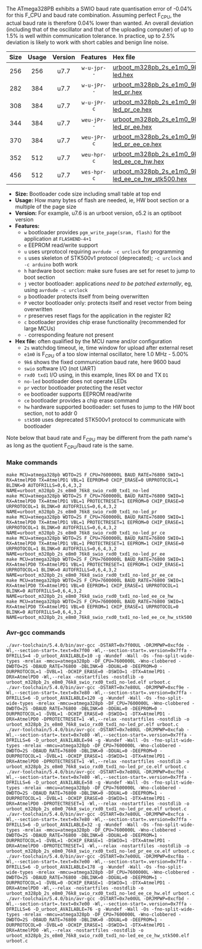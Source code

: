The ATmega328PB exhibits a SWIO baud rate quantisation error of -0.04% for this F_CPU and baud rate combination. Assuming perfect F<sub>CPU</sub>, the actual baud rate is therefore 0.04% lower than wanted. An overall deviation (including that of the oscillator and that of the uploading computer) of up to 1.5% is well within communication tolerance. In practice, up to 2.5% deviation is likely to work with short cables and benign line noise.

|Size|Usage|Version|Features|Hex file|
|:-:|:-:|:-:|:-:|:--|
|256|256|u7.7|`w-u-jpr--`|[urboot_m328pb_2s_e1m0_9k6_swio_rxd0_txd1_no-led.hex](https://raw.githubusercontent.com/stefanrueger/urboot.hex/main/boards/uno/atmega328pb/watchdog_2_s/internal_oscillator_e-5.00%25/%2B1m000000_hz/%2B%2B%2B9k6_baud/uart0_rxd0_txd1/no-led/urboot_m328pb_2s_e1m0_9k6_swio_rxd0_txd1_no-led.hex)|
|282|384|u7.7|`w-u-jPr--`|[urboot_m328pb_2s_e1m0_9k6_swio_rxd0_txd1_no-led_pr.hex](https://raw.githubusercontent.com/stefanrueger/urboot.hex/main/boards/uno/atmega328pb/watchdog_2_s/internal_oscillator_e-5.00%25/%2B1m000000_hz/%2B%2B%2B9k6_baud/uart0_rxd0_txd1/no-led/urboot_m328pb_2s_e1m0_9k6_swio_rxd0_txd1_no-led_pr.hex)|
|308|384|u7.7|`w-u-jPr-c`|[urboot_m328pb_2s_e1m0_9k6_swio_rxd0_txd1_no-led_pr_ce.hex](https://raw.githubusercontent.com/stefanrueger/urboot.hex/main/boards/uno/atmega328pb/watchdog_2_s/internal_oscillator_e-5.00%25/%2B1m000000_hz/%2B%2B%2B9k6_baud/uart0_rxd0_txd1/no-led/urboot_m328pb_2s_e1m0_9k6_swio_rxd0_txd1_no-led_pr_ce.hex)|
|344|384|u7.7|`weu-jPr--`|[urboot_m328pb_2s_e1m0_9k6_swio_rxd0_txd1_no-led_pr_ee.hex](https://raw.githubusercontent.com/stefanrueger/urboot.hex/main/boards/uno/atmega328pb/watchdog_2_s/internal_oscillator_e-5.00%25/%2B1m000000_hz/%2B%2B%2B9k6_baud/uart0_rxd0_txd1/no-led/urboot_m328pb_2s_e1m0_9k6_swio_rxd0_txd1_no-led_pr_ee.hex)|
|370|384|u7.7|`weu-jPr-c`|[urboot_m328pb_2s_e1m0_9k6_swio_rxd0_txd1_no-led_pr_ee_ce.hex](https://raw.githubusercontent.com/stefanrueger/urboot.hex/main/boards/uno/atmega328pb/watchdog_2_s/internal_oscillator_e-5.00%25/%2B1m000000_hz/%2B%2B%2B9k6_baud/uart0_rxd0_txd1/no-led/urboot_m328pb_2s_e1m0_9k6_swio_rxd0_txd1_no-led_pr_ee_ce.hex)|
|352|512|u7.7|`weu-hpr-c`|[urboot_m328pb_2s_e1m0_9k6_swio_rxd0_txd1_no-led_ee_ce_hw.hex](https://raw.githubusercontent.com/stefanrueger/urboot.hex/main/boards/uno/atmega328pb/watchdog_2_s/internal_oscillator_e-5.00%25/%2B1m000000_hz/%2B%2B%2B9k6_baud/uart0_rxd0_txd1/no-led/urboot_m328pb_2s_e1m0_9k6_swio_rxd0_txd1_no-led_ee_ce_hw.hex)|
|456|512|u7.7|`wes-hpr-c`|[urboot_m328pb_2s_e1m0_9k6_swio_rxd0_txd1_no-led_ee_ce_hw_stk500.hex](https://raw.githubusercontent.com/stefanrueger/urboot.hex/main/boards/uno/atmega328pb/watchdog_2_s/internal_oscillator_e-5.00%25/%2B1m000000_hz/%2B%2B%2B9k6_baud/uart0_rxd0_txd1/no-led/urboot_m328pb_2s_e1m0_9k6_swio_rxd0_txd1_no-led_ee_ce_hw_stk500.hex)|

- **Size:** Bootloader code size including small table at top end
- **Usage:** How many bytes of flash are needed, ie, HW boot section or a multiple of the page size
- **Version:** For example, u7.6 is an urboot version, o5.2 is an optiboot version
- **Features:**
  + `w` bootloader provides `pgm_write_page(sram, flash)` for the application at `FLASHEND-4+1`
  + `e` EEPROM read/write support
  + `u` uses urprotocol requiring `avrdude -c urclock` for programming
  + `s` uses skeleton of STK500v1 protocol (deprecated); `-c urclock` and `-c arduino` both work
  + `h` hardware boot section: make sure fuses are set for reset to jump to boot section
  + `j` vector bootloader: applications *need to be patched externally*, eg, using `avrdude -c urclock`
  + `p` bootloader protects itself from being overwritten
  + `P` vector bootloader only: protects itself and reset vector from being overwritten
  + `r` preserves reset flags for the application in the register R2
  + `c` bootloader provides chip erase functionality (recommended for large MCUs)
  + `-` corresponding feature not present
- **Hex file:** often qualified by the MCU name and/or configuration
  + `2s` watchdog timeout, ie, time window for upload after external reset
  + `e1m0` is F<sub>CPU</sub> of a too slow internal oscillator, here 1.0 MHz - 5.00%
  + `9k6` shows the fixed communication baud rate, here 9600 baud
  + `swio` software I/O (not UART)
  + `rxd0 txd1` I/O using, in this example, lines RX `D0` and TX `D1`
  + `no-led` bootloader does not operate LEDs
  + `pr` vector bootloader protecting the reset vector
  + `ee` bootloader supports EEPROM read/write
  + `ce` bootloader provides a chip erase command
  + `hw` hardware supported bootloader: set fuses to jump to the HW boot section, not to addr 0
  + `stk500` uses deprecated STK500v1 protocol to communicate with bootloader


Note below that baud rate and F<sub>CPU</sub> may be different from the path name's as long as the quotient F<sub>CPU</sub>/baud rate is the same.

### Make commands
```
make MCU=atmega328pb WDTO=2S F_CPU=7600000L BAUD_RATE=76800 SWIO=1 RX=AtmelPD0 TX=AtmelPD1 VBL=1 EEPROM=0 CHIP_ERASE=0 URPROTOCOL=1 BLINK=0 AUTOFRILLS=0,6,4,3,2 NAME=urboot_m328pb_2s_e8m0_76k8_swio_rxd0_txd1_no-led
make MCU=atmega328pb WDTO=2S F_CPU=7600000L BAUD_RATE=76800 SWIO=1 RX=AtmelPD0 TX=AtmelPD1 VBL=1 PROTECTRESET=1 EEPROM=0 CHIP_ERASE=0 URPROTOCOL=1 BLINK=0 AUTOFRILLS=0,6,4,3,2 NAME=urboot_m328pb_2s_e8m0_76k8_swio_rxd0_txd1_no-led_pr
make MCU=atmega328pb WDTO=2S F_CPU=7600000L BAUD_RATE=76800 SWIO=1 RX=AtmelPD0 TX=AtmelPD1 VBL=1 PROTECTRESET=1 EEPROM=0 CHIP_ERASE=1 URPROTOCOL=1 BLINK=0 AUTOFRILLS=0,6,4,3,2 NAME=urboot_m328pb_2s_e8m0_76k8_swio_rxd0_txd1_no-led_pr_ce
make MCU=atmega328pb WDTO=2S F_CPU=7600000L BAUD_RATE=76800 SWIO=1 RX=AtmelPD0 TX=AtmelPD1 VBL=1 PROTECTRESET=1 EEPROM=1 CHIP_ERASE=0 URPROTOCOL=1 BLINK=0 AUTOFRILLS=0,6,4,3,2 NAME=urboot_m328pb_2s_e8m0_76k8_swio_rxd0_txd1_no-led_pr_ee
make MCU=atmega328pb WDTO=2S F_CPU=7600000L BAUD_RATE=76800 SWIO=1 RX=AtmelPD0 TX=AtmelPD1 VBL=1 PROTECTRESET=1 EEPROM=1 CHIP_ERASE=1 URPROTOCOL=1 BLINK=0 AUTOFRILLS=0,6,4,3,2 NAME=urboot_m328pb_2s_e8m0_76k8_swio_rxd0_txd1_no-led_pr_ee_ce
make MCU=atmega328pb WDTO=2S F_CPU=7600000L BAUD_RATE=76800 SWIO=1 RX=AtmelPD0 TX=AtmelPD1 VBL=0 EEPROM=1 CHIP_ERASE=1 URPROTOCOL=1 BLINK=0 AUTOFRILLS=0,6,4,3,2 NAME=urboot_m328pb_2s_e8m0_76k8_swio_rxd0_txd1_no-led_ee_ce_hw
make MCU=atmega328pb WDTO=2S F_CPU=7600000L BAUD_RATE=76800 SWIO=1 RX=AtmelPD0 TX=AtmelPD1 VBL=0 EEPROM=1 CHIP_ERASE=1 URPROTOCOL=0 BLINK=0 AUTOFRILLS=0,6,4,3,2 NAME=urboot_m328pb_2s_e8m0_76k8_swio_rxd0_txd1_no-led_ee_ce_hw_stk500
```

### Avr-gcc commands
```
./avr-toolchain/5.4.0/bin/avr-gcc -DSTART=0x7f00UL -DRJMPWP=0xcfde -Wl,--section-start=.text=0x7f00 -Wl,--section-start=.version=0x7ffa -DFRILLS=4 -D_urboot_AVAILABLE=10 -g -Wundef -Wall -Os -fno-split-wide-types -mrelax -mmcu=atmega328pb -DF_CPU=7600000L -Wno-clobbered -DWDTO=2S -DBAUD_RATE=76800 -DBLINK=0 -DDUAL=0 -DEEPROM=0 -DURPROTOCOL=1 -DVBL=1 -DCHIP_ERASE=0 -DSWIO=1 -DTX=AtmelPD1 -DRX=AtmelPD0 -Wl,--relax -nostartfiles -nostdlib -o urboot_m328pb_2s_e8m0_76k8_swio_rxd0_txd1_no-led.elf urboot.c
./avr-toolchain/5.4.0/bin/avr-gcc -DSTART=0x7e80UL -DRJMPWP=0xcf9e -Wl,--section-start=.text=0x7e80 -Wl,--section-start=.version=0x7ffa -DFRILLS=6 -D_urboot_AVAILABLE=120 -g -Wundef -Wall -Os -fno-split-wide-types -mrelax -mmcu=atmega328pb -DF_CPU=7600000L -Wno-clobbered -DWDTO=2S -DBAUD_RATE=76800 -DBLINK=0 -DDUAL=0 -DEEPROM=0 -DURPROTOCOL=1 -DVBL=1 -DCHIP_ERASE=0 -DSWIO=1 -DTX=AtmelPD1 -DRX=AtmelPD0 -DPROTECTRESET=1 -Wl,--relax -nostartfiles -nostdlib -o urboot_m328pb_2s_e8m0_76k8_swio_rxd0_txd1_no-led_pr.elf urboot.c
./avr-toolchain/5.4.0/bin/avr-gcc -DSTART=0x7e80UL -DRJMPWP=0xcfab -Wl,--section-start=.text=0x7e80 -Wl,--section-start=.version=0x7ffa -DFRILLS=6 -D_urboot_AVAILABLE=94 -g -Wundef -Wall -Os -fno-split-wide-types -mrelax -mmcu=atmega328pb -DF_CPU=7600000L -Wno-clobbered -DWDTO=2S -DBAUD_RATE=76800 -DBLINK=0 -DDUAL=0 -DEEPROM=0 -DURPROTOCOL=1 -DVBL=1 -DCHIP_ERASE=1 -DSWIO=1 -DTX=AtmelPD1 -DRX=AtmelPD0 -DPROTECTRESET=1 -Wl,--relax -nostartfiles -nostdlib -o urboot_m328pb_2s_e8m0_76k8_swio_rxd0_txd1_no-led_pr_ce.elf urboot.c
./avr-toolchain/5.4.0/bin/avr-gcc -DSTART=0x7e80UL -DRJMPWP=0xcfbd -Wl,--section-start=.text=0x7e80 -Wl,--section-start=.version=0x7ffa -DFRILLS=6 -D_urboot_AVAILABLE=58 -g -Wundef -Wall -Os -fno-split-wide-types -mrelax -mmcu=atmega328pb -DF_CPU=7600000L -Wno-clobbered -DWDTO=2S -DBAUD_RATE=76800 -DBLINK=0 -DDUAL=0 -DEEPROM=1 -DURPROTOCOL=1 -DVBL=1 -DCHIP_ERASE=0 -DSWIO=1 -DTX=AtmelPD1 -DRX=AtmelPD0 -DPROTECTRESET=1 -Wl,--relax -nostartfiles -nostdlib -o urboot_m328pb_2s_e8m0_76k8_swio_rxd0_txd1_no-led_pr_ee.elf urboot.c
./avr-toolchain/5.4.0/bin/avr-gcc -DSTART=0x7e80UL -DRJMPWP=0xcfca -Wl,--section-start=.text=0x7e80 -Wl,--section-start=.version=0x7ffa -DFRILLS=6 -D_urboot_AVAILABLE=32 -g -Wundef -Wall -Os -fno-split-wide-types -mrelax -mmcu=atmega328pb -DF_CPU=7600000L -Wno-clobbered -DWDTO=2S -DBAUD_RATE=76800 -DBLINK=0 -DDUAL=0 -DEEPROM=1 -DURPROTOCOL=1 -DVBL=1 -DCHIP_ERASE=1 -DSWIO=1 -DTX=AtmelPD1 -DRX=AtmelPD0 -DPROTECTRESET=1 -Wl,--relax -nostartfiles -nostdlib -o urboot_m328pb_2s_e8m0_76k8_swio_rxd0_txd1_no-led_pr_ee_ce.elf urboot.c
./avr-toolchain/5.4.0/bin/avr-gcc -DSTART=0x7e00UL -DRJMPWP=0xcf8a -Wl,--section-start=.text=0x7e00 -Wl,--section-start=.version=0x7ffa -DFRILLS=6 -D_urboot_AVAILABLE=178 -g -Wundef -Wall -Os -fno-split-wide-types -mrelax -mmcu=atmega328pb -DF_CPU=7600000L -Wno-clobbered -DWDTO=2S -DBAUD_RATE=76800 -DBLINK=0 -DDUAL=0 -DEEPROM=1 -DURPROTOCOL=1 -DVBL=0 -DCHIP_ERASE=1 -DSWIO=1 -DTX=AtmelPD1 -DRX=AtmelPD0 -Wl,--relax -nostartfiles -nostdlib -o urboot_m328pb_2s_e8m0_76k8_swio_rxd0_txd1_no-led_ee_ce_hw.elf urboot.c
./avr-toolchain/5.4.0/bin/avr-gcc -DSTART=0x7e00UL -DRJMPWP=0xcfbd -Wl,--section-start=.text=0x7e00 -Wl,--section-start=.version=0x7ffa -DFRILLS=6 -D_urboot_AVAILABLE=76 -g -Wundef -Wall -Os -fno-split-wide-types -mrelax -mmcu=atmega328pb -DF_CPU=7600000L -Wno-clobbered -DWDTO=2S -DBAUD_RATE=76800 -DBLINK=0 -DDUAL=0 -DEEPROM=1 -DURPROTOCOL=0 -DVBL=0 -DCHIP_ERASE=1 -DSWIO=1 -DTX=AtmelPD1 -DRX=AtmelPD0 -Wl,--relax -nostartfiles -nostdlib -o urboot_m328pb_2s_e8m0_76k8_swio_rxd0_txd1_no-led_ee_ce_hw_stk500.elf urboot.c
```

